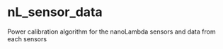# nL_sensor_data
 Power calibration algorithm for the nanoLambda sensors and data from each sensors
